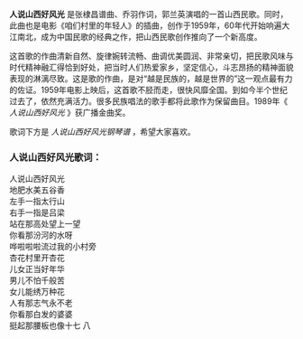

**人说山西好风光**
是张棣昌谱曲、乔羽作词，郭兰英演唱的一首山西民歌。同时，此曲也是电影《咱们村里的年轻人》的插曲，创作于1959年，60年代开始响遍大江南北，成为中国民歌的经典之作，把山西民歌创作推向了一个新高度。

  
这首歌的作曲清新自然、旋律婉转流畅、曲调优美圆润、非常亲切，把民歌风味与时代精神融汇得恰到好处，把当时人们热爱家乡，坚定信心，斗志昂扬的精神面貌表现的淋漓尽致。这是歌的作曲，是对“越是民族的，越是世界的”这一观点最有力的佐证。1959年电影上映后，这首歌不胫而走，很快风靡全国。到如今半个世纪过去了，依然充满活力。很多民族唱法的歌手都将此歌作为保留曲目。1989年《
_人说山西好风光_ 》获广播金曲奖。

  
歌词下方是 _人说山西好风光钢琴谱_ ，希望大家喜欢。

### 人说山西好风光歌词：

人说山西好风光  
地肥水美五谷香  
左手一指太行山  
右手一指是吕梁  
站在那高处望上一望  
你看那汾河的水呀  
哗啦啦啦流过我的小村旁  
杏花村里开杏花  
儿女正当好年华  
男儿不怕千般苦  
女儿能绣万种花  
人有那志气永不老  
你看那白发的婆婆  
挺起那腰板也像十七 八

